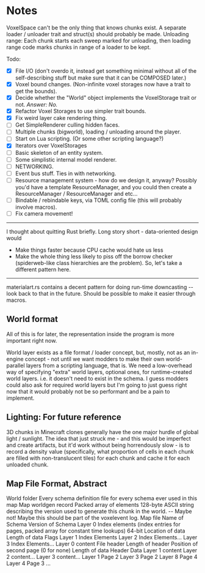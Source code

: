 Notes
====
VoxelSpace can't be the only thing that knows chunks exist. A separate loader / unloader trait and struct(s) should probably be made.
Unloading range: Each chunk starts each sweep marked for unloading, then loading range code marks chunks in range of a loader to be kept.

Todo:

- [x] File I/O (don't overdo it, instead get something minimal without all of the self-describing stuff but make sure that it can be COMPOSED later.)
- [x] Voxel bound changes. (Non-infinite voxel storages now have a trait to get the bounds).
- [x] Decide whether the "World" object implements the VoxelStorage trait or not. _Answer: No._
- [x] Refactor Voxel Storages to use simpler trait bounds.
- [x] Fix weird layer cake rendering thing.
- [ ] Get SimpleRenderer culling hidden faces.
- [ ] Multiple chunks (bigworld), loading / unloading around the player.
- [ ] Start on Lua scripting. (Or some other scripting language?)
- [x] Iterators over VoxelStorages
- [ ] Basic skeleton of an entity system.
- [ ] Some simplistic internal model renderer.
- [ ] NETWORKING.
- [ ] Event bus stuff. Ties in with networking.
- [ ] Resource management system - how do we design it, anyway? Possibly you'd have a template ResourceManager<T>, and you could then 
    create a ResourceManager<Texture> / ResourceManager<Sound> and etc...
- [ ] Bindable / rebindable keys, via TOML config file (this will probably involve macros).
- [ ] Fix camera movement!

----

I thought about quitting Rust briefly. Long story short - data-oriented design would
* Make things faster because CPU cache would hate us less
* Make the whole thing less likely to piss off the borrow checker (spiderweb-like class hierarchies are the problem).
So, let's take a different pattern here. 

----

materialart.rs contains a decent pattern for doing run-time downcasting -- look back to that in the future.
Should be possible to make it easier through macros.

World format
-----
All of this is for later, the representation inside the program is more important right now. 

World layer exists as a file format / loader concept, but, mostly, not as an in-engine concept - not until we want modders to make their own world-parallel layers from a scripting language, that is.
We need a low-overhead way of specifying "extra" world layers, optional ones, for runtime-created world layers. i.e. it doesn't need to exist in the schema.
I guess modders could also ask for required world layers but I'm going to just guess right now that it would probably not be so performant and be a pain to implement.

Lighting: For future reference
-----
3D chunks in Minecraft clones generally have the one major hurdle of global light / sunlight. 
The idea that just struck me - and this would be imperfect and create artifacts, but it'd work without being horrendously slow - is to record a density value (specifically, what proportion of
cells in each chunk are filled with non-translucent tiles) for each chunk and cache it for each unloaded chunk. 

Map File Format, Abstract
-----
World folder
	Every schema definition file for every schema ever used in this map
	Map worldgen record
		Packed array of elements
			128-byte ASCII string describing the version used to generate this chunk in the world. -- Maybe not! Maybe this should be part of the voxelevent log.
	Map file
		Name of Schema
		Version of Schema
		Layer 0 Index elements (index entries for pages, packed array for constant time lookups)
				64-bit Location of data
				Length of data
				Flags
		Layer 1 Index Elements
		Layer 2 Index Elements...
		Layer 3 Index Elements...
		Layer 0 content
			File header
				Length of header
				Position of second page (0 for none)
				Length of data
			Header
			Data
		Layer 1 content
		Layer 2 content...
		Layer 3 content...
		Layer 1 Page 2
		Layer 3 Page 2
		Layer 8 Page 4
		Layer 4 Page 3
		...
